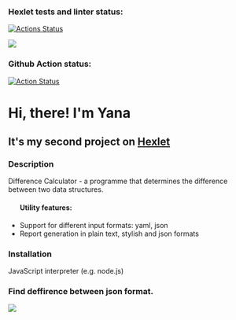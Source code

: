 ### Hexlet tests and linter status:
[![Actions Status](https://github.com/Yannapfl/frontend-project-46/workflows/hexlet-check/badge.svg)](https://github.com/Yannapfl/frontend-project-46/actions)

<a href="https://codeclimate.com/github/Yannapfl/frontend-project-46/maintainability"><img src="https://api.codeclimate.com/v1/badges/139a07af565c32f375a0/maintainability" /></a>

### Github Action status:
[![Action Status](https://github.com/Yannapfl/frontend-project-46/actions/workflows/nodejs.yml/badge.svg)](https://github.com/Yannapfl/frontend-project-46/actions)

<h1>Hi, there! I'm Yana</h1>
<h2>It's my second project on <a href="https://ru.hexlet.io/" target="_blank">Hexlet</a></h2>
<h3>Description</h3>
<p>Difference Calculator - a programme that determines the difference between two data structures.
<ul><h4>Utility features:</h4>
    <li>Support for different input formats: yaml, json</li>
    <li>Report generation in plain text, stylish and json formats</li>
</ul>

<h3>Installation</h3>
<p>JavaScript interpreter (e.g. node.js)</p>

<h3>Find deffirence between json format.</h3>
<a href="https://asciinema.org/a/rrQPj5UqsLB9RZBIsSKtUfSw0" target="_blank"><img src="https://asciinema.org/a/rrQPj5UqsLB9RZBIsSKtUfSw0.svg" /></a>